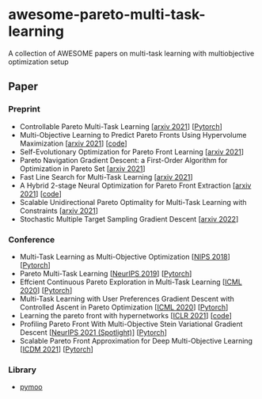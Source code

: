 # awesome-pareto-multi-task-learning
A collection of AWESOME papers on multi-task learning with multiobjective optimization setup

## Paper
### Preprint
 - Controllable Pareto Multi-Task Learning [[arxiv 2021](https://arxiv.org/pdf/2010.06313.pdf)] [[Pytorch](https://openreview.net/attachment?id=5mhViEOQxaV&name=supplementary_material)]
 - Multi-Objective Learning to Predict Pareto Fronts Using Hypervolume Maximization [[arxiv 2021](https://arxiv.org/pdf/2102.04523.pdf)] [[code](https://github.com/timodeist/multi_objective_learning)]
 - Self-Evolutionary Optimization for Pareto Front Learning [[arxiv 2021](https://arxiv.org/pdf/2110.03461.pdf)]
 - Pareto Navigation Gradient Descent: a First-Order Algorithm for Optimization in Pareto Set [[arxiv 2021](https://arxiv.org/pdf/2110.08713)]
 - Fast Line Search for Multi-Task Learning [[arxiv 2021](https://arxiv.org/abs/2110.00874)]
 - A Hybrid 2-stage Neural Optimization for Pareto Front Extraction [[arxiv 2021](https://arxiv.org/abs/2101.11684)] [[code](https://openreview.net/attachment?id=UOj0MV__Cr&name=supplementary_material)]
 - Scalable Unidirectional Pareto Optimality for Multi-Task Learning with Constraints [[arxiv 2021](https://arxiv.org/abs/2110.15442)]
 - Stochastic Multiple Target Sampling Gradient Descent [[arxiv 2022](https://arxiv.org/abs/2206.01934?fbclid=IwAR0DctSaeZhpvgJeYZO1RNCxCy4DR-PSB65qKOFklALv2rCyUw6W2sNAssw)]

### Conference
 - Multi-Task Learning as Multi-Objective Optimization [[NIPS 2018](https://arxiv.org/pdf/1810.04650.pdf)] [[Pytorch](https://github.com/isl-org/MultiObjectiveOptimization)]
 - Pareto Multi-Task Learning  [[NeurIPS 2019](https://proceedings.neurips.cc/paper/2019/file/685bfde03eb646c27ed565881917c71c-Paper.pdf)] [[Pytorch](https://github.com/Xi-L/ParetoMTL)]
 - Effcient Continuous Pareto Exploration in Multi-Task Learning [[ICML 2020](http://proceedings.mlr.press/v119/ma20a/ma20a.pdf)] [[Pytorch](https://github.com/mit-gfx/ContinuousParetoMTL)]
 - Multi-Task Learning with User Preferences Gradient Descent with Controlled Ascent in Pareto Optimization [[ICML 2020](http://proceedings.mlr.press/v119/mahapatra20a/mahapatra20a.pdf)] [[Pytorch](https://github.com/dbmptr/EPOSearch)]
 - Learning the pareto front with hypernetworks [[ICLR 2021](https://arxiv.org/pdf/2010.04104.pdf)] [[code](https://github.com/AvivNavon/pareto-hypernetworks)]
 - Profiling Pareto Front With Multi-Objective Stein Variational Gradient Descent [[NeurIPS 2021 (Spotlight)](https://proceedings.neurips.cc/paper/2021/file/7bb16972da003e87724f048d76b7e0e1-Paper.pdf)] [[Pytorch](https://github.com/gnobitab/MultiObjectiveSampling)]
 - Scalable Pareto Front Approximation for Deep Multi-Objective Learning [[ICDM 2021](https://128.84.4.13/pdf/2103.13392.pdf)] [[Pytorch](https://github.com/ruchtem/cosmos)]
### Library
 - [pymoo](https://pymoo.org/)
